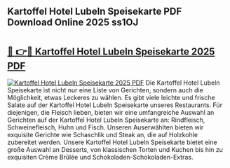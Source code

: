 ## Kartoffel Hotel Lubeln Speisekarte PDF Download Online 2025 ss1OJ

# <h2><a href="http://gc9ab8.nevu.top/?p=Kartoffel+Hotel+Lubeln+Speisekarte">🔗 👉🔴 Kartoffel Hotel Lubeln Speisekarte 2025 PDF</a></h2>

[![Kartoffel Hotel Lubeln Speisekarte 2025 PDF](https://i.imgur.com/dBaPXMq.png)](http://gc9ab8.nevu.top/?p=Kartoffel+Hotel+Lubeln+Speisekarte)
Die Kartoffel Hotel Lubeln Speisekarte ist nicht nur eine Liste von Gerichten, sondern auch die Möglichkeit, etwas Leckeres zu wählen. Es gibt viele leichte und frische Salate auf der Kartoffel Hotel Lubeln Speisekarte unseres Restaurants. Für diejenigen, die Fleisch lieben, bieten wir eine umfangreiche Auswahl an Gerichten auf der Kartoffel Hotel Lubeln Speisekarte an: Rindfleisch, Schweinefleisch, Huhn und Fisch. Unseren Auserwählten bieten wir exquisite Gerichte wie Schaschlik und Steak an, die auf Holzkohle zubereitet werden. Unsere Kartoffel Hotel Lubeln Speisekarte bietet eine große Auswahl an Desserts, von klassischen Torten und Kuchen bis hin zu exquisiten Crème Brûlée und Schokoladen-Schokoladen-Extras.
